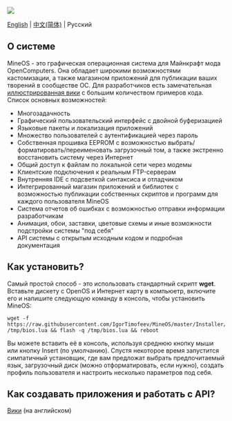 ![](https://i.imgur.com/Ki5bX0I.gif)

[English](https://github.com/IgorTimofeev/MineOS/blob/master/README.md) | [中文(简体)](https://github.com/IgorTimofeev/MineOS/blob/master/README-zh_CN.md) | Русский

## О системе

MineOS - это графическая операционная система для Майнкрафт мода OpenComputers. Она обладает широкими возможностями кастомизации, а также магазином приложений для публикации ваших творений в сообществе ОС. Для разработчиков есть замечательная [иллюстрированная вики](https://github.com/IgorTimofeev/MineOS/wiki) с большим количеством примеров кода. Список основных возможностей:

-  Многозадачность
-  Графический пользовательский интерфейс с двойной буферизацией
-  Языковые пакеты и локализация приложений
-  Множество пользователей с аутентификацией через пароль
-  Собственная прошивка EEPROM с возможностью выбрать/форматировать/переименовать загрузочный том, а также экстренно восстановить систему через Интернет
-  Общий доступ к файлам по локальной сети через модемы
-  Клиентские подключения к реальным FTP-серверам
-  Внутренняя IDE с подсветкой синтаксиса и отладчиком
-  Интегрированный магазин приложений и библиотек с возможностью публикации собственных скриптов и программ для каждого пользователя MineOS
-  Система отчетов об ошибках с возможностью отправки информации разработчикам
-  Анимация, обои, заставки, цветовые схемы и иные возможности подстройки системы "под себя"
-  API системы с открытым исходным кодом и подробная документация

## Как установить?

Самый простой способ - это использовать стандартный скрипт **wget**. Вставьте дискету с OpenOS и Интернет карту в компьюетр, включите его и напишите следующую команду в консоль, чтобы установить MineOS:

	wget -f https://raw.githubusercontent.com/IgorTimofeev/MineOS/master/Installer/BIOS.lua /tmp/bios.lua && flash -q /tmp/bios.lua && reboot

Вы можете вставить её в консоль, используя среднюю кнопку мыши или кнопку Insert (по умолчанию). Спустя некоторое время запустится симпатичный установщик, где вам предложат выбрать предпочитаемый язык, загрузочный диск (можно отформатировать, если нужно), создать профиль пользователя и настроить несколько параметров под себя.

## Как создавать приложения и работать с API?

[Вики](https://github.com/IgorTimofeev/MineOS/wiki) (на английском)

